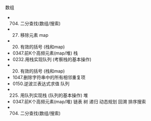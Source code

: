 数组
- 704. 二分查找(数组/搜索)
- 27. 移除元素
map
- 20. 有效的括号 (栈和map)
- 0347.前K个高频元素(map/堆)
栈
- 0232.用栈实现队列 (考察栈的基本操作)
- 20. 有效的括号 (栈和map)
- 1047.删除字符串中的所有相邻重复项
- 0150.逆波兰表达式求值
队列
- 225. 用队列实现栈 (队列的基本操作)
堆
- 0347.前K个高频元素(map/堆)
链表
树
递归
动态规划
回溯
排序搜索
- 704. 二分查找(数组/搜索)